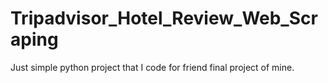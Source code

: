 # Tripadvisor_Hotel_Review_Web_Scraping
Just simple python project that I code for friend final project of mine.
